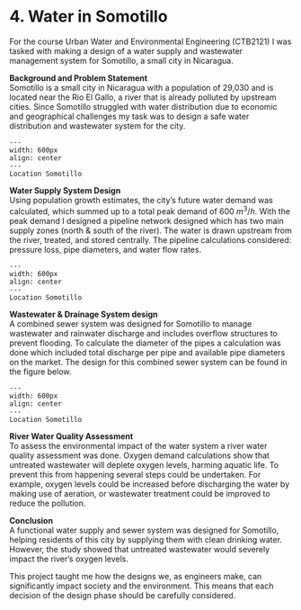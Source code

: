 # 4. Water in Somotillo
For the course Urban Water and Environmental Engineering (CTB2121) I was tasked with making a design of a water supply and wastewater management system for Somotillo, a small city in Nicaragua.

**Background and Problem Statement**\
Somotillo is a small city in Nicaragua with a population of 29,030 and is located near the Rio El Gallo, a river that is already polluted by upstream cities. Since Somotillo struggled with water distribution due to economic and geographical challenges my task was to design a safe water distribution and wastewater system for the city.

```{figure} ../figures/BSc/SWEMT_Somotillo.png
---
width: 600px
align: center
---
Location Somotillo
```

**Water Supply System Design**\
Using population growth estimates, the city’s future water demand was calculated, which summed up to a total peak demand of 600 $m^3/h$. With the peak demand I designed a pipeline network designed which has two main supply zones (north & south of the river). The water is drawn upstream from the river, treated, and stored centrally. The pipeline calculations considered: pressure loss, pipe diameters, and water flow rates.

```{figure} ../figures/BSc/SWEMT_Supply_System.png
---
width: 600px
align: center
---
Location Somotillo
```

**Wastewater & Drainage System design**\
A combined sewer system was designed for Somotillo to manage wastewater and rainwater discharge and includes overflow structures to prevent flooding. To calculate the diameter of the pipes a calculation was done which included total discharge per pipe and available pipe diameters on the market. The design for this combined sewer system can be found in the figure below.

```{figure} ../figures/BSc/SWEMT_Waste_System.png
---
width: 600px
align: center
---
Location Somotillo
```

**River Water Quality Assessment**\
To assess the environmental impact of the water system a river water quality assessment was done. Oxygen demand calculations show that untreated wastewater will deplete oxygen levels, harming aquatic life. To prevent this from happening several steps could be undertaken. For example, oxygen levels could be increased before discharging the water by making use of aeration, or wastewater treatment could be improved to reduce the pollution.

**Conclusion**\
A functional water supply and sewer system was designed for Somotillo, helping residents of this city by supplying them with clean drinking water. However, the study showed that untreated wastewater would severely impact the river’s oxygen levels.

This project taught me how the designs we, as engineers make, can significantly impact society and the environment. This means that each decision of the design phase should be carefully considered.
